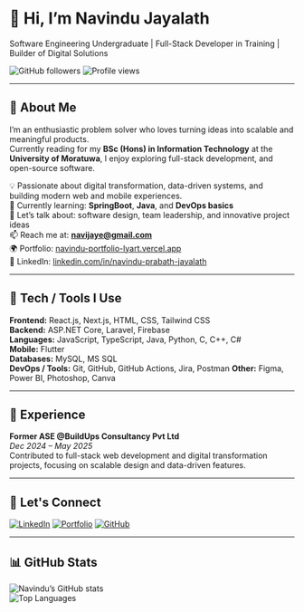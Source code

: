 # 👋 Hi, I’m Navindu Jayalath  
Software Engineering Undergraduate | Full-Stack Developer in Training | Builder of Digital Solutions  

![GitHub followers](https://img.shields.io/github/followers/kin-lgtm?label=Followers&style=social)
![Profile views](https://komarev.com/ghpvc/?username=kin-lgtm&color=blueviolet)

---

## 🚀 About Me  
I’m an enthusiastic problem solver who loves turning ideas into scalable and meaningful products.  
Currently reading for my **BSc (Hons) in Information Technology** at the **University of Moratuwa**, I enjoy exploring full-stack development, and open-source software.  

💡 Passionate about digital transformation, data-driven systems, and building modern web and mobile experiences.  
🌱 Currently learning: **SpringBoot**, **Java**, and **DevOps basics**  
💬 Let’s talk about: software design, team leadership, and innovative project ideas  
📫 Reach me at: **[navijaye@gmail.com](mailto:navijaye@gmail.com)**  
🌍 Portfolio: [navindu-portfolio-lyart.vercel.app](https://navindu-portfolio-lyart.vercel.app/)  
🔗 LinkedIn: [linkedin.com/in/navindu-prabath-jayalath](https://www.linkedin.com/in/navindu-prabath-jayalath)

---

## 🧰 Tech / Tools I Use  
**Frontend:** React.js, Next.js, HTML, CSS, Tailwind CSS  
**Backend:** ASP.NET Core, Laravel, Firebase  
**Languages:** JavaScript, TypeScript, Java, Python, C, C++, C#  
**Mobile:** Flutter  
**Databases:** MySQL, MS SQL  
**DevOps / Tools:** Git, GitHub, GitHub Actions, Jira, Postman
**Other:** Figma, Power BI, Photoshop, Canva  

---

## 💼 Experience  

**Former ASE @BuildUps Consultancy Pvt Ltd**  
*Dec 2024 – May 2025*  
Contributed to full-stack web development and digital transformation projects, focusing on scalable design and data-driven features.

---

## 🤝 Let's Connect  
[![LinkedIn](https://img.shields.io/badge/LinkedIn-blue?logo=linkedin&logoColor=white)](https://linkedin.com/in/navindu-prabath-jayalath)
[![Portfolio](https://img.shields.io/badge/Portfolio-000?logo=vercel&logoColor=white)](https://navindu-portfolio-lyart.vercel.app/)
[![GitHub](https://img.shields.io/badge/GitHub-181717?logo=github&logoColor=white)](https://github.com/kin-lgtm)

---

## 📊 GitHub Stats  
![Navindu’s GitHub stats](https://github-readme-stats.vercel.app/api?username=kin-lgtm&show_icons=true&theme=tokyonight)  
![Top Languages](https://github-readme-stats.vercel.app/api/top-langs/?username=kin-lgtm&layout=compact&theme=tokyonight)
